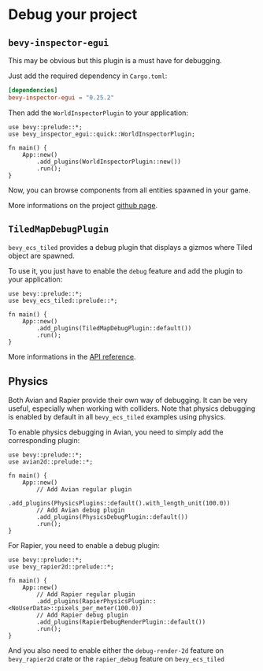 # Debug your project

## `bevy-inspector-egui`

This may be obvious but this plugin is a must have for debugging.

Just add the required dependency in `Cargo.toml`:

```toml
[dependencies]
bevy-inspector-egui = "0.25.2"
```

Then add the `WorldInspectorPlugin` to your application:

```rust,no_run
use bevy::prelude::*;
use bevy_inspector_egui::quick::WorldInspectorPlugin;

fn main() {
    App::new()
        .add_plugins(WorldInspectorPlugin::new())
        .run();
}
```

Now, you can browse components from all entities spawned in your game.

More informations on the project [github page](https://github.com/jakobhellermann/bevy-inspector-egui).

## `TiledMapDebugPlugin`

`bevy_ecs_tiled` provides a debug plugin that displays a gizmos where Tiled object are spawned.

To use it, you just have to enable the `debug` feature and add the plugin to your application:

```rust,no_run
use bevy::prelude::*;
use bevy_ecs_tiled::prelude::*;

fn main() {
    App::new()
        .add_plugins(TiledMapDebugPlugin::default())
        .run();
}
```

More informations in the [API reference](https://docs.rs/bevy_ecs_tiled/latest/bevy_ecs_tiled/debug/index.html).

## Physics

Both Avian and Rapier provide their own way of debugging.
It can be very useful, especially when working with colliders.
Note that physics debugging is enabled by default in all `bevy_ecs_tiled` examples using physics.

To enable physics debugging in Avian, you need to simply add the corresponding plugin:

```rust,no_run
use bevy::prelude::*;
use avian2d::prelude::*;

fn main() {
    App::new()
        // Add Avian regular plugin
        .add_plugins(PhysicsPlugins::default().with_length_unit(100.0))
        // Add Avian debug plugin
        .add_plugins(PhysicsDebugPlugin::default())
        .run();
}
```

For Rapier, you need to enable a debug plugin:

```rust,no_run
use bevy::prelude::*;
use bevy_rapier2d::prelude::*;

fn main() {
    App::new()
        // Add Rapier regular plugin
        .add_plugins(RapierPhysicsPlugin::<NoUserData>::pixels_per_meter(100.0))
        // Add Rapier debug plugin
        .add_plugins(RapierDebugRenderPlugin::default())
        .run();
}
```

And you also need to enable either the `debug-render-2d` feature on `bevy_rapier2d` crate or the `rapier_debug` feature on `bevy_ecs_tiled`
